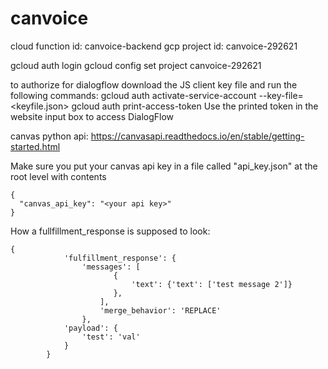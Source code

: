 # canvoice

cloud function id: canvoice-backend
gcp project id: canvoice-292621

gcloud auth login
gcloud config set project canvoice-292621

to authorize for dialogflow download the JS client key file and run the following commands:
        gcloud auth activate-service-account --key-file=<keyfile.json>
        gcloud auth print-access-token
    Use the printed token in the website input box to access DialogFlow

canvas python api: https://canvasapi.readthedocs.io/en/stable/getting-started.html

Make sure you put your canvas api key in a file called "api_key.json" at the root level with contents

```
{
  "canvas_api_key": "<your api key>"
}
```

How a fullfillment_response is supposed to look:
```
{
            'fulfillment_response': {
                'messages': [
                       { 
                           'text': {'text': ['test message 2']}
                       },
                    ],
                    'merge_behavior': 'REPLACE'
                },
            'payload': {
                'test': 'val'
            }
        }
```
